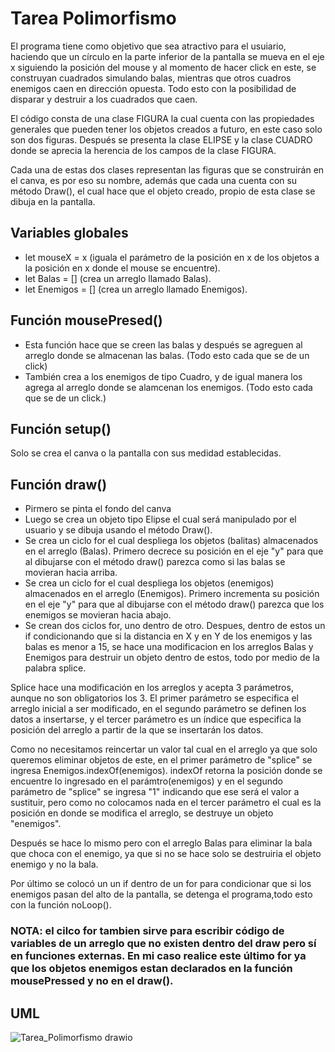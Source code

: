 # Tarea Polimorfismo

El programa tiene como objetivo que sea atractivo para el usuiario, haciendo que un círculo en la parte inferior de la pantalla se mueva en el eje x siguiendo la posición del mouse y al momento de hacer click en este, se construyan cuadrados simulando balas, mientras que otros cuadros enemigos caen en dirección opuesta. Todo esto con la posibilidad de disparar y destruir a los cuadrados que caen.  

El código consta de una clase FIGURA la cual cuenta con las propiedades generales que pueden tener los objetos creados a futuro, en este caso solo son dos figuras. Después se presenta la clase ELIPSE y la clase CUADRO donde se aprecia la herencia de los campos de la clase FIGURA.

Cada una de estas dos clases representan las figuras que se construirán en el canva, es por eso su nombre, además que cada una cuenta con su método Draw(), el cual hace que el objeto creado, propio de esta clase se dibuja en la pantalla.

## Variables globales 
+ let mouseX = x (iguala el parámetro de la posición en x de los objetos a la posición en x donde el mouse se encuentre).
+ let Balas = [] (crea un arreglo llamado Balas).
+ let Enemigos = [] (crea un arreglo llamado Enemigos).

## Función mousePresed()
+ Esta función hace que se creen las balas y después se agreguen al arreglo donde se almacenan las balas. (Todo esto cada que se de un click)
+ También crea a los enemigos de tipo Cuadro, y de igual manera los agrega al arreglo donde se alamcenan los enemigos. (Todo esto cada que se de un click.)

## Función setup()
Solo se crea el canva o la pantalla con sus medidad establecidas.

## Función draw()
+ Pirmero se pinta el fondo del canva
+ Luego se crea un objeto tipo Elipse el cual será manipulado por el usuario y se dibuja usando el método Draw().
+ Se crea un ciclo for el cual despliega los objetos (balitas) almacenados en el arreglo (Balas). Primero decrece su posición en el eje "y" para que al dibujarse con el método draw() parezca como si las balas se movieran hacia arriba.
+ Se crea un ciclo for el cual despliega los objetos (enemigos) almacenados en el arreglo (Enemigos). Primero incrementa su posición en el eje "y" para que al dibujarse con el método draw() parezca que los enemigos se movieran hacia abajo.
+ Se crean dos ciclos for, uno dentro de otro. Despues, dentro de estos un if condicionando que si la distancia en X y en Y de los enemigos y las balas es menor a 15, se hace una modificacion en los arreglos Balas y Enemigos para destruir un objeto dentro de estos, todo por medio de la palabra splice.

Splice hace una modificación en los arreglos y acepta 3 parámetros, aunque no son obligatorios los 3. El primer parámetro se especifica el arreglo inicial a ser modificado, en el segundo parámetro se definen los datos a insertarse, y el tercer parámetro es un índice que especifica la posición del arreglo a partir de la que se insertarán los datos. 

Como no necesitamos reincertar un valor tal cual en el arreglo ya que solo queremos eliminar objetos de este, en el primer parámetro de "splice" se ingresa Enemigos.indexOf(enemigos). indexOf retorna la posición donde se encuentre lo ingresado en el parámtro(enemigos) y en el segundo parámetro de "splice" se ingresa "1" indicando que ese será el valor a sustituir, pero como no colocamos nada en el tercer parámetro el cual es la posición en donde se modifica el arreglo, se destruye un objeto "enemigos".

Después se hace lo mismo pero con el arreglo Balas para eliminar la bala que choca con el enemigo, ya que si no se hace solo se destruiria el objeto enemigo y no la bala.

Por último se colocó un un if dentro de un for para condicionar que si los enemigos pasan del alto de la pantalla, se detenga el programa,todo esto con la función noLoop().

### NOTA: el cilco for tambien sirve para escribir código de variables de un arreglo que no existen dentro del draw pero sí en funciones externas. En mi caso realice este último for ya que los objetos enemigos estan declarados en la función mousePressed y no en el draw().


## UML
![Tarea_Polimorfismo drawio](https://user-images.githubusercontent.com/126824615/234129949-4a74288c-6f2c-47a0-8f62-39844ad61031.png)

